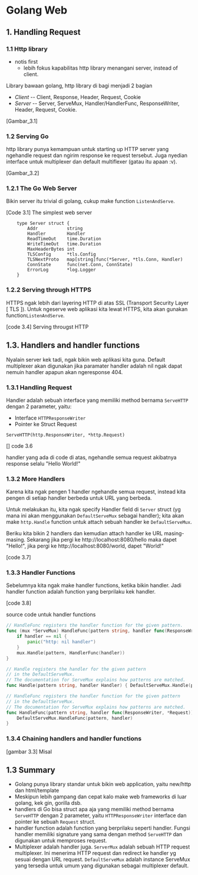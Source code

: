 # Golang Web

## 1. Handling Request

### 1.1 Http library

- notis first
  - lebih fokus kapabilitas http library menangani server, instead of client.

Library bawaan golang, http library di bagi menjadi 2 bagian

- _Client_ -- Client, Response, Header, Request, Cookie
- _Server_ -- Server, ServeMux, Handler/HandlerFunc, ResponseWriter, Header, Request, Cookie.

[Gambar_3.1]

### 1.2 Serving Go

http library punya kemampuan untuk starting up HTTP server yang ngehandle request dan ngirim response ke request tersebut. Juga nyedian interface untuk multiplexer dan default multiflexer (gatau itu apaan :v).

[Gambar_3.2]

### 1.2.1 The Go Web Server

Bikin server itu trivial di golang, cukup make function `ListenAndServe`.

[Code 3.1] The simplest web server

```golang
	type Server struct {
		Addr           string
		Handler        Handler
		ReadTimeOut    time.Duration
		WriteTimeOut   time.Duration
		MaxHeaderBytes int
		TLSConfig      *tls.Config
		TLSNextProto   map[string]func(*Server, *tls.Conn, Handler)
		ConnState      func(net.Conn, ConnState)
		ErrorLog       *log.Logger
	}
```

### 1.2.2 Serving through HTTPS

HTTPS ngak lebih dari layering HTTP di atas SSL (Transport Security Layer [ TLS ]). Untuk ngeserve web aplikasi kita lewat HTTPS, kita akan gunakan function`ListenAndServe`.

[code 3.4] Serving througst HTTP

## 1.3. Handlers and handler functions

Nyalain server kek tadi, ngak bikin web aplikasi kita guna. Default multiplexer akan digunakan jika paramater handler adalah nil ngak dapat nemuin handler apapun akan ngeresponse 404.

### 1.3.1 Handling Request

Handler adalah sebuah interface yang memiliki method bernama `ServeHTTP` dengan 2 parameter, yaitu:

- Interface `HTTPResponseWriter`
- Pointer ke Struct Request

```golang
ServeHTTP(http.ResponseWriter, *http.Request)
```

[] code 3.6

handler yang ada di code di atas, ngehandle semua request akibatnya response selalu "Hello World!"

### 1.3.2 More Handlers

Karena kita ngak pengen 1 handler ngehandle semua request, instead kita pengen di setiap handler berbeda untuk URL yang berbeda.

Untuk melakukan itu, kita ngak specify Handler field di `Server` struct (yg mana ini akan menggunakan `DefaultServeMux` sebagai handler); kita akan make `http.Handle` function untuk attach sebuah handler ke `DefaultServeMux`.

Beriku kita bikin 2 handlers dan kemudian attach handler ke URL masing-masing. Sekarang jika pergi ke http://localhost:8080/hello maka dapet "Hello!", jika pergi ke http://localhost:8080/world, dapet "World!"

[code 3.7]

### 1.3.3 Handler Functions

Sebelumnya kita ngak make handler functions, ketika bikin handler. Jadi handler function adalah function yang berprilaku kek handler.

[code 3.8]

source code untuk handler functions

```go
// HandleFunc registers the handler function for the given pattern.
func (mux *ServeMux) HandleFunc(pattern string, handler func(ResponseWriter, *Request)) {
	if handler == nil {
		panic("http: nil handler")
	}
	mux.Handle(pattern, HandlerFunc(handler))
}

// Handle registers the handler for the given pattern
// in the DefaultServeMux.
// The documentation for ServeMux explains how patterns are matched.
func Handle(pattern string, handler Handler) { DefaultServeMux.Handle(pattern, handler) }

// HandleFunc registers the handler function for the given pattern
// in the DefaultServeMux.
// The documentation for ServeMux explains how patterns are matched.
func HandleFunc(pattern string, handler func(ResponseWriter, *Request)) {
	DefaultServeMux.HandleFunc(pattern, handler)
}
```

### 1.3.4 Chaining handlers and handler functions

[gambar 3.3]
Misal

## 1.3 Summary

- Golang punya library standar untuk bikin web application, yaitu new/http dan html/template
- Meskipun lebih gampang dan cepat kalo make web frameworks di luar golang, kek gin, gorilla dsb.
- handlers di Go bisa struct apa aja yang memiliki method bernama `ServeHTTP` dengan 2 parameter, yaitu `HTTPResponseWriter` interface dan pointer ke sebuah `Request` struct.
- handler function adalah function yang berprilaku seperti handler. Fungsi handler memiliki signature yang sama dengan method `ServeHTTP` dan digunakan untuk memproses request.
- Multiplexer adalah handler juga. `ServerMux` adalah sebuah HTTP request multiplexer. Ini menerima HTTP request dan redirect ke handler yg sesuai dengan URL request. `DefaultServeMux` adalah instance ServeMux yang tersedia untuk umum yang digunakan sebagai multiplexer default.
